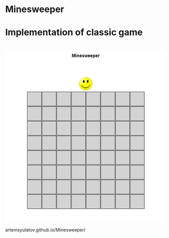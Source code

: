 # Minesweeper 
# Implementation of classic game 
#
![](src/assets/screen.png)


artemsyulatov.github.io/Minesweeper/
